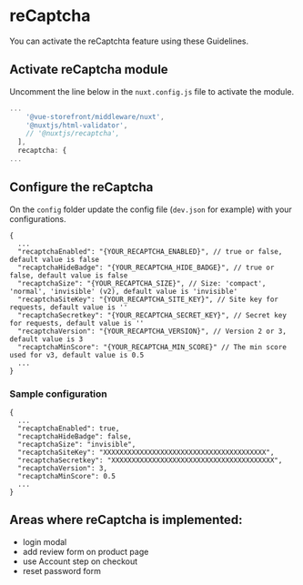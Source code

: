 # reCaptcha

You can activate the reCaptchta feature using these Guidelines.

## Activate reCaptcha module

Uncomment the line below in the `nuxt.config.js` file to activate the module.

```js
...
    '@vue-storefront/middleware/nuxt',
    '@nuxtjs/html-validator',
    // '@nuxtjs/recaptcha',
  ],
  recaptcha: {
...

```

## Configure the reCaptcha

On the `config` folder update the config file (`dev.json` for example) with your configurations.

```json5
{
  ...
  "recaptchaEnabled": "{YOUR_RECAPTCHA_ENABLED}", // true or false, default value is false
  "recaptchaHideBadge": "{YOUR_RECAPTCHA_HIDE_BADGE}", // true or false, default value is false
  "recaptchaSize": "{YOUR_RECAPTCHA_SIZE}", // Size: 'compact', 'normal', 'invisible' (v2), default value is 'invisible'
  "recaptchaSiteKey": "{YOUR_RECAPTCHA_SITE_KEY}", // Site key for requests, default value is ''
  "recaptchaSecretkey": "{YOUR_RECAPTCHA_SECRET_KEY}", // Secret key for requests, default value is ''
  "recaptchaVersion": "{YOUR_RECAPTCHA_VERSION}", // Version 2 or 3, default value is 3
  "recaptchaMinScore": "{YOUR_RECAPTCHA_MIN_SCORE}" // The min score used for v3, default value is 0.5
  ...
}
```

### Sample configuration

```json5
{
  ...
  "recaptchaEnabled": true,
  "recaptchaHideBadge": false,
  "recaptchaSize": "invisible",
  "recaptchaSiteKey": "XXXXXXXXXXXXXXXXXXXXXXXXXXXXXXXXXXXXXXXX",
  "recaptchaSecretkey": "XXXXXXXXXXXXXXXXXXXXXXXXXXXXXXXXXXXXXXXX",
  "recaptchaVersion": 3,
  "recaptchaMinScore": 0.5
  ...
}
```

## Areas where reCaptcha is implemented:
- login modal
- add review form on product page
- use Account step on checkout
- reset password form
